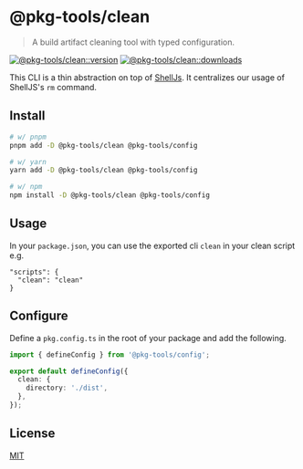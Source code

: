 # @pkg-tools/clean

> A build artifact cleaning tool with typed configuration.

[![@pkg-tools/clean::version][clean-version-src]][clean-version-href]
[![@pkg-tools/clean::downloads][clean-downloads-src]][clean-downloads-href]

This CLI is a thin abstraction on top of [ShellJs](https://www.npmjs.com/package/shelljs). It centralizes our usage of ShellJS's `rm` command.

## Install

```bash
# w/ pnpm
pnpm add -D @pkg-tools/clean @pkg-tools/config

# w/ yarn
yarn add -D @pkg-tools/clean @pkg-tools/config

# w/ npm
npm install -D @pkg-tools/clean @pkg-tools/config
```

## Usage

In your `package.json`, you can use the exported cli `clean` in your clean script e.g.

```
"scripts": {
  "clean": "clean"
}
```

## Configure

Define a `pkg.config.ts` in the root of your package and add the following.

```ts
import { defineConfig } from '@pkg-tools/config';

export default defineConfig({
  clean: {
    directory: './dist',
  },
});
```

## License

[MIT](./LICENSE)

[clean-version-src]: https://img.shields.io/npm/v/%40pkg-tools/clean?style=flat-square
[clean-version-href]: https://npmjs.com/package/%40pkg-tools/clean
[clean-downloads-src]: https://img.shields.io/npm/dm/%40pkg-tools/clean?style=flat-square
[clean-downloads-href]: https://npmjs.com/package/%40pkg-tools/clean
